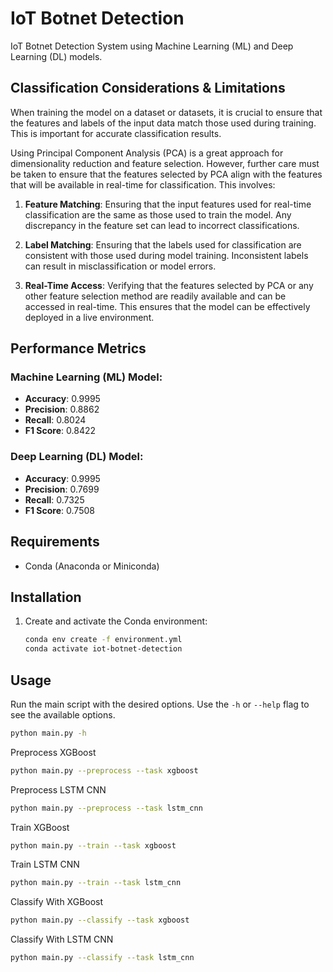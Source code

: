 # IoT Botnet Detection

IoT Botnet Detection System using Machine Learning (ML) and Deep Learning (DL) models.

## Classification Considerations & Limitations

When training the model on a dataset or datasets, it is crucial to ensure that the features and labels of the input data match those used during training. This is important for accurate classification results.

Using Principal Component Analysis (PCA) is a great approach for dimensionality reduction and feature selection. However, further care must be taken to ensure that the features selected by PCA align with the features that will be available in real-time for classification. This involves:

1. **Feature Matching**: Ensuring that the input features used for real-time classification are the same as those used to train the model. Any discrepancy in the feature set can lead to incorrect classifications.

2. **Label Matching**: Ensuring that the labels used for classification are consistent with those used during model training. Inconsistent labels can result in misclassification or model errors.

3. **Real-Time Access**: Verifying that the features selected by PCA or any other feature selection method are readily available and can be accessed in real-time. This ensures that the model can be effectively deployed in a live environment.

## Performance Metrics

### Machine Learning (ML) Model:
- **Accuracy**: 0.9995
- **Precision**: 0.8862
- **Recall**: 0.8024
- **F1 Score**: 0.8422

### Deep Learning (DL) Model:
- **Accuracy**: 0.9995
- **Precision**: 0.7699
- **Recall**: 0.7325
- **F1 Score**: 0.7508

## Requirements

- Conda (Anaconda or Miniconda)

## Installation

1. Create and activate the Conda environment:
    ```sh
    conda env create -f environment.yml
    conda activate iot-botnet-detection
    ```

## Usage

Run the main script with the desired options. Use the `-h` or `--help` flag to see the available options.

```sh
python main.py -h
```

Preprocess XGBoost

```sh
python main.py --preprocess --task xgboost
```

Preprocess LSTM CNN

```sh
python main.py --preprocess --task lstm_cnn
```

Train XGBoost

```sh
python main.py --train --task xgboost
```

Train LSTM CNN

```sh
python main.py --train --task lstm_cnn
```

Classify With XGBoost

```sh
python main.py --classify --task xgboost
```

Classify With LSTM CNN

```sh
python main.py --classify --task lstm_cnn
```